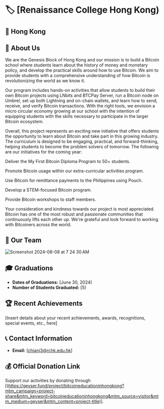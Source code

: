 # 🏷️ [Renaissance College Hong Kong)

## 📍 Hong Kong

## 📖 About Us
We are the Genesis Block of Hong Kong and our mission is to build a Bitcoin school where students learn about the history of money and monetary policy, and develop the practical skills around how to use Bitcoin. We aim to provide students with a comprehensive understanding of how Bitcoin is revolutionizing the world as we know it.

Our program includes hands-on activities that allow students to build their own Bitcoin projects using LNbits and BTCPay Server, run a Bitcoin node on Umbrel, set up both Lightning and on-chain wallets, and learn how to send, receive, and verify Bitcoin transactions. With the right tools, we envision a micro circular economy growing at our school with the intention of equipping students with the skills necessary to participate in the larger Bitcoin ecosystem.

Overall, this project represents an exciting new initiative that offers students the opportunity to learn about Bitcoin and take part in this growing industry. The curriculum is designed to be engaging, practical, and forward-thinking, helping students to become the problem solvers of tomorrow. The following are our initiatives for the coming year:

Deliver the My First Bitcoin Diploma Program to 50+ students.

Promote Bitcoin usage within our extra-curricular activities program.

Use Bitcoin for remittance payments to the Philippines using Pouch.

Develop a STEM-focused Bitcoin program.

Provide Bitcoin workshops to staff members.

Your consideration and kindness towards our project is most appreciated. Bitcoin has one of the most robust and passionate communities that continuously lifts each other up. We're grateful and look forward to working with Bitcoiners across the world.

## 👥 Our Team
![Screenshot 2024-08-08 at 7 24 30 AM](https://github.com/user-attachments/assets/f5fc06a4-6bb4-4af6-ad6a-f985c0296e30)


## 🎓 Graduations
- **Dates of Graduations:** [June 30, 2024)
- **Number of Students Graduated:** [5)

## 🏆 Recent Achievements
[Insert details about your recent achievements, awards, recognitions, special events, etc., here]

## 📞 Contact Information
- **Email:** [chianj3@rchk.edu.hk]

## 💰 Official Donation Link
Support our activities by donating through [(https://geyser.fund/project/bitcoineducationinhongkong?mtm_campaign=project-share&mtm_keyword=bitcoineducationinhongkong&mtm_source=visitor&mtm_medium=geyser&mtm_content=project-title)].
